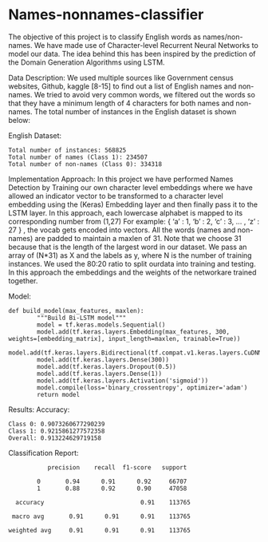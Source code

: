 # Names-nonnames-classifier
The objective of this project is to classify English words as names/non-names. We have made use of Character-level
Recurrent Neural Networks to model our data. The idea behind this has been inspired by the prediction of the Domain Generation Algorithms using LSTM.

Data Description:
We used multiple sources like Government census websites, Github, kaggle [8-15] to find out a list
of English names and non-names. We tried to avoid very common words, we
filtered out the words so that they have a minimum length of 4 characters for both names and
non-names. The total number of instances in the English dataset is shown below:

English Dataset:

	Total number of instances: 568825
	Total number of names (Class 1): 234507
	Total number of non-names (Class 0): 334318
	
Implementation Approach:
In this project we have performed Names Detection by Training our own character level embeddings where we have allowed an indicator vector to be transformed to a
character level embedding using the (Keras) Embedding layer and then finally pass it to the LSTM layer. In this approach, each lowercase alphabet is mapped to its corresponding number from (1,27) For example: { ‘a’ : 1, ‘b’ : 2, ‘c’ : 3, ... , ‘z’ : 27 } , the vocab gets encoded into vectors. All the words (names and non-names) are padded to maintain a maxlen of 31. Note that we choose 31 because that is the length of the largest word in our dataset. We pass an array of (N*31) as X and the labels as y, where N is the number of training instances. We used the 80:20 ratio to split ourdata into training and testing. In this approach the embeddings and the weights of the networkare trained together.

Model:

	def build_model(max_features, maxlen):
    		"""Build Bi-LSTM model"""
    		model = tf.keras.models.Sequential()
    		model.add(tf.keras.layers.Embedding(max_features, 300, weights=[embedding_matrix], input_length=maxlen, trainable=True))
    		model.add(tf.keras.layers.Bidirectional(tf.compat.v1.keras.layers.CuDNNLSTM(300)))
    		model.add(tf.keras.layers.Dense(300))
    		model.add(tf.keras.layers.Dropout(0.5))
    		model.add(tf.keras.layers.Dense(1))
    		model.add(tf.keras.layers.Activation('sigmoid'))
    		model.compile(loss='binary_crossentropy', optimizer='adam')
    		return model

Results:
Accuracy:

	Class 0: 0.9073260677290239
	Class 1: 0.9215861277572358
	Overall: 0.913224629719158

Classification Report:

               precision    recall  f1-score   support

            0       0.94      0.91      0.92     66707
            1       0.88      0.92      0.90     47058

  	  accuracy                           0.91    113765
   
	 macro avg       0.91      0.91      0.91    113765

	weighted avg     0.91      0.91      0.91    113765






